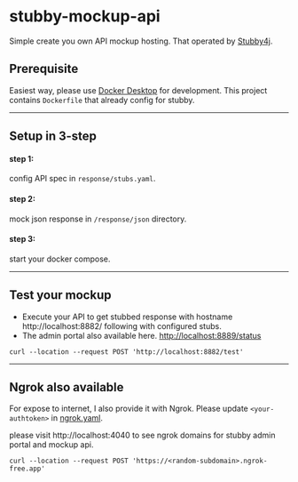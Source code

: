 # stubby-mockup-api

Simple create you own API mockup hosting. That operated by [Stubby4j](https://stubby4j.com/).


## Prerequisite

Easiest way, please use [Docker Desktop](https://www.docker.com/products/docker-desktop/) for development. This project contains `Dockerfile` that already config for stubby.

---

## Setup in 3-step

#### step 1:

config API spec in `response/stubs.yaml`.

#### step 2: 

mock json response in `/response/json` directory.

#### step 3: 

start your docker compose.

---

## Test your mockup

- Execute your API to get stubbed response with hostname http://localhost:8882/ following with configured stubs.
- The admin portal also available here. [http://localhost:8889/status](http://localhost:8889/status)

```
curl --location --request POST 'http://localhost:8882/test'
```
----

## Ngrok also available

For expose to internet, I also provide it with Ngrok. Please update `<your-authtoken>` in [ngrok.yaml](./ngrok.yaml).

please visit http://localhost:4040 to see ngrok domains for stubby admin portal and mockup api.


```
curl --location --request POST 'https://<random-subdomain>.ngrok-free.app'
```

